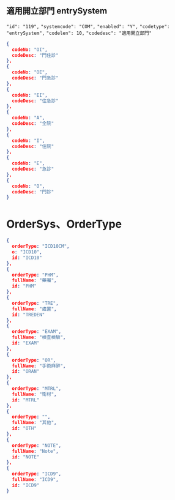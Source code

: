## 適用開立部門 entrySystem

`"id": "119",`
`"systemcode": "COM",`
`"enabled": "Y",`
`"codetype": "entrySystem",`
`"codelen": 10,`
`"codedesc": "適用開立部門"`

```json
{
  codeNo: "OI",
  codeDesc: "門住診"
},
{
  codeNo: "OE",
  codeDesc: "門急診"
},
{
  codeNo: "EI",
  codeDesc: "住急診"
},
{
  codeNo: "A",
  codeDesc: "全院"
},
{
  codeNo: "I",
  codeDesc: "住院"
},
{
  codeNo: "E",
  codeDesc: "急診"
},
{
  codeNo: "O",
  codeDesc: "門診"
}
```

# OrderSys、OrderType

```json
{
  orderType: "ICD10CM",
  o: "ICD10",
  id: "ICD10"
},
{
  orderType: "PHM",
  fullName: "藥囑",
  id: "PHM"
},
{
  orderType: "TRE",
  fullName: "處置",
  id: "TREDEN"
},
{
  orderType: "EXAM",
  fullName: "檢查檢驗",
  id: "EXAM"
},
{
  orderType: "OR",
  fullName: "手術麻醉",
  id: "ORAN"
},
{
  orderType: "MTRL",
  fullName: "衛材",
  id: "MTRL"
},
{
  orderType: "",
  fullName: "其他",
  id: "OTH"
},
{
  orderType: "NOTE",
  fullName: "Note",
  id: "NOTE"
},
{
  orderType: "ICD9",
  fullName: "ICD9",
  id: "ICD9"
}
```

